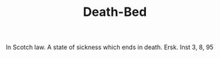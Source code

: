 ---
title: Death-Bed
letter: D
permalink: "/definitions/bld-death-bed.html"
body: In Scotch law. A state of sickness which ends in death. Ersk. Inst 3, 8, 95
published_at: '2018-07-07'
source: Black's Law Dictionary 2nd Ed (1910)
layout: post
---